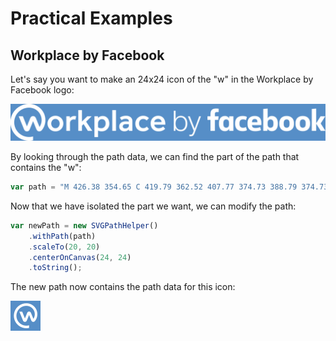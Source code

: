 # Practical Examples

## Workplace by Facebook
Let's say you want to make an 24x24 icon of the "w" in the Workplace by Facebook logo:

![](images/workplace_by_facebook.svg?sanitize=true)

By looking through the path data, we can find the part of the path that contains the "w": 
```javascript
var path = "M 426.38 354.65 C 419.79 362.52 407.77 374.73 388.79 374.73 C 361.99 374.73 353.34 355.47 345.21 335.1 L 304.98 236.18 L 264.86 335.09 C 257.98 351.99 250.63 374.77 221.26 374.77 C 191.89 374.77 184.44 351.99 177.6 335.09 L 109.98 168.69 L 166.98 168.69 L 221.23 305.69 L 261.66 205.86 C 268.07 190.06 275.66 166.2 304.88 166.2 C 334.1 166.2 341.76 190.07 348.19 205.86 L 392.19 313.94 C 414.76 279.798 424.189 238.598 418.716 198.038 C 413.242 157.478 393.23 120.252 362.417 93.314 C 331.604 66.376 292.038 51.516 251.11 51.51 C 208.773 51.226 167.425 64.418 133.076 89.17 C 98.728 113.922 73.13 148.972 60.004 189.224 C 46.878 229.475 46.893 272.878 60.047 313.12 C 73.201 353.362 98.824 388.395 133.19 413.122 C 167.556 437.85 208.914 451.014 251.25 450.7 C 269.484 450.695 287.634 448.212 305.2 443.32 L 305.2 496.32 C 287.479 500.202 269.391 502.167 251.25 502.18 C 198.016 502.531 146.025 485.945 102.83 454.83 C 59.634 423.715 27.433 379.656 10.903 329.052 C -5.626 278.448 -5.643 223.875 10.857 173.262 C 27.356 122.648 59.531 78.569 102.708 47.428 C 145.885 16.288 197.866 -0.33 251.1 -0.01 C 372.98 -0.01 471.73 98.78 471.73 220.63 C 471.801 269.068 455.848 316.195 426.37 354.63 Z";
```

Now that we have isolated the part we want, we can modify the path:

```javascript
var newPath = new SVGPathHelper()
    .withPath(path)
    .scaleTo(20, 20)
    .centerOnCanvas(24, 24)
    .toString();
```

The new path now contains the path data for this icon:

![](images/facebook-workplace.svg?sanitize=true)
